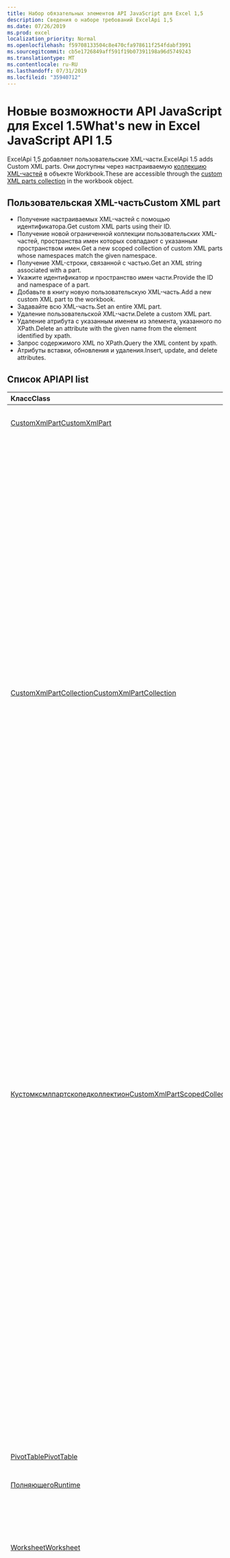 ```yaml
---
title: Набор обязательных элементов API JavaScript для Excel 1,5
description: Сведения о наборе требований ExcelApi 1,5
ms.date: 07/26/2019
ms.prod: excel
localization_priority: Normal
ms.openlocfilehash: f59708133504c8e470cfa978611f254fdabf3991
ms.sourcegitcommit: cb5e1726849aff591f19b07391198a96d5749243
ms.translationtype: MT
ms.contentlocale: ru-RU
ms.lasthandoff: 07/31/2019
ms.locfileid: "35940712"
---
```

# <a name="whats-new-in-excel-javascript-api-15"></a><span data-ttu-id="486ca-103">Новые возможности API JavaScript для Excel 1.5</span><span class="sxs-lookup"><span data-stu-id="486ca-103">What's new in Excel JavaScript API 1.5</span></span>

<span data-ttu-id="486ca-104">ExcelApi 1,5 добавляет пользовательские XML-части.</span><span class="sxs-lookup"><span data-stu-id="486ca-104">ExcelApi 1.5 adds Custom XML parts.</span></span> <span data-ttu-id="486ca-105">Они доступны через настраиваемую [коллекцию XML-частей](/javascript/api/excel/excel.workbook#customxmlparts) в объекте Workbook.</span><span class="sxs-lookup"><span data-stu-id="486ca-105">These are accessible through the [custom XML parts collection](/javascript/api/excel/excel.workbook#customxmlparts) in the workbook object.</span></span>

## <a name="custom-xml-part"></a><span data-ttu-id="486ca-106">Пользовательская XML-часть</span><span class="sxs-lookup"><span data-stu-id="486ca-106">Custom XML part</span></span>

* <span data-ttu-id="486ca-107">Получение настраиваемых XML-частей с помощью идентификатора.</span><span class="sxs-lookup"><span data-stu-id="486ca-107">Get custom XML parts using their ID.</span></span>
* <span data-ttu-id="486ca-108">Получение новой ограниченной коллекции пользовательских XML-частей, пространства имен которых совпадают с указанным пространством имен.</span><span class="sxs-lookup"><span data-stu-id="486ca-108">Get a new scoped collection of custom XML parts whose namespaces match the given namespace.</span></span>
* <span data-ttu-id="486ca-109">Получение XML-строки, связанной с частью.</span><span class="sxs-lookup"><span data-stu-id="486ca-109">Get an XML string associated with a part.</span></span>
* <span data-ttu-id="486ca-110">Укажите идентификатор и пространство имен части.</span><span class="sxs-lookup"><span data-stu-id="486ca-110">Provide the ID and namespace of a part.</span></span>
* <span data-ttu-id="486ca-111">Добавьте в книгу новую пользовательскую XML-часть.</span><span class="sxs-lookup"><span data-stu-id="486ca-111">Add a new custom XML part to the workbook.</span></span>
* <span data-ttu-id="486ca-112">Задавайте всю XML-часть.</span><span class="sxs-lookup"><span data-stu-id="486ca-112">Set an entire XML part.</span></span>
* <span data-ttu-id="486ca-113">Удаление пользовательской XML-части.</span><span class="sxs-lookup"><span data-stu-id="486ca-113">Delete a custom XML part.</span></span>
* <span data-ttu-id="486ca-114">Удаление атрибута с указанным именем из элемента, указанного по XPath.</span><span class="sxs-lookup"><span data-stu-id="486ca-114">Delete an attribute with the given name from the element identified by xpath.</span></span>
* <span data-ttu-id="486ca-115">Запрос содержимого XML по XPath.</span><span class="sxs-lookup"><span data-stu-id="486ca-115">Query the XML content by xpath.</span></span>
* <span data-ttu-id="486ca-116">Атрибуты вставки, обновления и удаления.</span><span class="sxs-lookup"><span data-stu-id="486ca-116">Insert, update, and delete attributes.</span></span>

## <a name="api-list"></a><span data-ttu-id="486ca-117">Список API</span><span class="sxs-lookup"><span data-stu-id="486ca-117">API list</span></span>

| <span data-ttu-id="486ca-118">Класс</span><span class="sxs-lookup"><span data-stu-id="486ca-118">Class</span></span> | <span data-ttu-id="486ca-119">Поля</span><span class="sxs-lookup"><span data-stu-id="486ca-119">Fields</span></span> | <span data-ttu-id="486ca-120">Описание</span><span class="sxs-lookup"><span data-stu-id="486ca-120">Description</span></span> |
|:---|:---|:---|
|[<span data-ttu-id="486ca-121">CustomXmlPart</span><span class="sxs-lookup"><span data-stu-id="486ca-121">CustomXmlPart</span></span>](/javascript/api/excel/excel.customxmlpart)|[<span data-ttu-id="486ca-122">delete()</span><span class="sxs-lookup"><span data-stu-id="486ca-122">delete()</span></span>](/javascript/api/excel/excel.customxmlpart#delete--)|<span data-ttu-id="486ca-123">Удаляет пользовательскую XML-часть.</span><span class="sxs-lookup"><span data-stu-id="486ca-123">Deletes the custom XML part.</span></span>|
||[<span data-ttu-id="486ca-124">Жетксмл ()</span><span class="sxs-lookup"><span data-stu-id="486ca-124">getXml()</span></span>](/javascript/api/excel/excel.customxmlpart#getxml--)|<span data-ttu-id="486ca-125">Получает полное содержимое пользовательской XML-части.</span><span class="sxs-lookup"><span data-stu-id="486ca-125">Gets the custom XML part's full XML content.</span></span>|
||[<span data-ttu-id="486ca-126">id</span><span class="sxs-lookup"><span data-stu-id="486ca-126">id</span></span>](/javascript/api/excel/excel.customxmlpart#id)|<span data-ttu-id="486ca-127">ИДЕНТИФИКАТОР пользовательской XML-части.</span><span class="sxs-lookup"><span data-stu-id="486ca-127">The custom XML part's ID.</span></span> <span data-ttu-id="486ca-128">Только для чтения.</span><span class="sxs-lookup"><span data-stu-id="486ca-128">Read-only.</span></span>|
||[<span data-ttu-id="486ca-129">Пространства</span><span class="sxs-lookup"><span data-stu-id="486ca-129">namespaceUri</span></span>](/javascript/api/excel/excel.customxmlpart#namespaceuri)|<span data-ttu-id="486ca-130">URI пространства имен настраиваемой части XML.</span><span class="sxs-lookup"><span data-stu-id="486ca-130">The custom XML part's namespace URI.</span></span> <span data-ttu-id="486ca-131">Только для чтения.</span><span class="sxs-lookup"><span data-stu-id="486ca-131">Read-only.</span></span>|
||[<span data-ttu-id="486ca-132">setXml (XML: строка)</span><span class="sxs-lookup"><span data-stu-id="486ca-132">setXml(xml: string)</span></span>](/javascript/api/excel/excel.customxmlpart#setxml-xml-)|<span data-ttu-id="486ca-133">Задает полное содержимое пользовательской XML-части.</span><span class="sxs-lookup"><span data-stu-id="486ca-133">Sets the custom XML part's full XML content.</span></span>|
|[<span data-ttu-id="486ca-134">CustomXmlPartCollection</span><span class="sxs-lookup"><span data-stu-id="486ca-134">CustomXmlPartCollection</span></span>](/javascript/api/excel/excel.customxmlpartcollection)|[<span data-ttu-id="486ca-135">Add (XML: String)</span><span class="sxs-lookup"><span data-stu-id="486ca-135">add(xml: string)</span></span>](/javascript/api/excel/excel.customxmlpartcollection#add-xml-)|<span data-ttu-id="486ca-136">Добавляет новую пользовательскую XML-часть в книгу.</span><span class="sxs-lookup"><span data-stu-id="486ca-136">Adds a new custom XML part to the workbook.</span></span>|
||[<span data-ttu-id="486ca-137">getByNamespace (namespaceUri: строка)</span><span class="sxs-lookup"><span data-stu-id="486ca-137">getByNamespace(namespaceUri: string)</span></span>](/javascript/api/excel/excel.customxmlpartcollection#getbynamespace-namespaceuri-)|<span data-ttu-id="486ca-138">Получает новую ограниченную коллекцию пользовательских XML-частей, пространства имен которых совпадают с указанным пространством имен.</span><span class="sxs-lookup"><span data-stu-id="486ca-138">Gets a new scoped collection of custom XML parts whose namespaces match the given namespace.</span></span>|
||[<span data-ttu-id="486ca-139">getCount()</span><span class="sxs-lookup"><span data-stu-id="486ca-139">getCount()</span></span>](/javascript/api/excel/excel.customxmlpartcollection#getcount--)|<span data-ttu-id="486ca-140">Получает количество частей CustomXml в коллекции.</span><span class="sxs-lookup"><span data-stu-id="486ca-140">Gets the number of CustomXml parts in the collection.</span></span>|
||[<span data-ttu-id="486ca-141">getItem(id: string)</span><span class="sxs-lookup"><span data-stu-id="486ca-141">getItem(id: string)</span></span>](/javascript/api/excel/excel.customxmlpartcollection#getitem-id-)|<span data-ttu-id="486ca-142">Получает пользовательскую XML-часть по идентификатору.</span><span class="sxs-lookup"><span data-stu-id="486ca-142">Gets a custom XML part based on its ID.</span></span>|
||[<span data-ttu-id="486ca-143">getItemOrNullObject(id: строка)</span><span class="sxs-lookup"><span data-stu-id="486ca-143">getItemOrNullObject(id: string)</span></span>](/javascript/api/excel/excel.customxmlpartcollection#getitemornullobject-id-)|<span data-ttu-id="486ca-144">Получает пользовательскую XML-часть по идентификатору.</span><span class="sxs-lookup"><span data-stu-id="486ca-144">Gets a custom XML part based on its ID.</span></span>|
||[<span data-ttu-id="486ca-145">items</span><span class="sxs-lookup"><span data-stu-id="486ca-145">items</span></span>](/javascript/api/excel/excel.customxmlpartcollection#items)|<span data-ttu-id="486ca-146">Получает загруженные дочерние элементы в этой коллекции.</span><span class="sxs-lookup"><span data-stu-id="486ca-146">Gets the loaded child items in this collection.</span></span>|
|[<span data-ttu-id="486ca-147">Кустомксмлпартскопедколлектион</span><span class="sxs-lookup"><span data-stu-id="486ca-147">CustomXmlPartScopedCollection</span></span>](/javascript/api/excel/excel.customxmlpartscopedcollection)|[<span data-ttu-id="486ca-148">getCount()</span><span class="sxs-lookup"><span data-stu-id="486ca-148">getCount()</span></span>](/javascript/api/excel/excel.customxmlpartscopedcollection#getcount--)|<span data-ttu-id="486ca-149">Получает количество частей CustomXML в этой коллекции.</span><span class="sxs-lookup"><span data-stu-id="486ca-149">Gets the number of CustomXML parts in this collection.</span></span>|
||[<span data-ttu-id="486ca-150">getItem(id: string)</span><span class="sxs-lookup"><span data-stu-id="486ca-150">getItem(id: string)</span></span>](/javascript/api/excel/excel.customxmlpartscopedcollection#getitem-id-)|<span data-ttu-id="486ca-151">Получает пользовательскую XML-часть по идентификатору.</span><span class="sxs-lookup"><span data-stu-id="486ca-151">Gets a custom XML part based on its ID.</span></span>|
||[<span data-ttu-id="486ca-152">getItemOrNullObject(id: строка)</span><span class="sxs-lookup"><span data-stu-id="486ca-152">getItemOrNullObject(id: string)</span></span>](/javascript/api/excel/excel.customxmlpartscopedcollection#getitemornullobject-id-)|<span data-ttu-id="486ca-153">Получает пользовательскую XML-часть по идентификатору.</span><span class="sxs-lookup"><span data-stu-id="486ca-153">Gets a custom XML part based on its ID.</span></span>|
||[<span data-ttu-id="486ca-154">Жетонлитем ()</span><span class="sxs-lookup"><span data-stu-id="486ca-154">getOnlyItem()</span></span>](/javascript/api/excel/excel.customxmlpartscopedcollection#getonlyitem--)|<span data-ttu-id="486ca-155">Если коллекция содержит ровно один элемент, этот метод возвращает его.</span><span class="sxs-lookup"><span data-stu-id="486ca-155">If the collection contains exactly one item, this method returns it.</span></span>|
||[<span data-ttu-id="486ca-156">Жетонлитеморнуллобжект ()</span><span class="sxs-lookup"><span data-stu-id="486ca-156">getOnlyItemOrNullObject()</span></span>](/javascript/api/excel/excel.customxmlpartscopedcollection#getonlyitemornullobject--)|<span data-ttu-id="486ca-157">Если коллекция содержит ровно один элемент, этот метод возвращает его.</span><span class="sxs-lookup"><span data-stu-id="486ca-157">If the collection contains exactly one item, this method returns it.</span></span>|
||[<span data-ttu-id="486ca-158">items</span><span class="sxs-lookup"><span data-stu-id="486ca-158">items</span></span>](/javascript/api/excel/excel.customxmlpartscopedcollection#items)|<span data-ttu-id="486ca-159">Получает загруженные дочерние элементы в этой коллекции.</span><span class="sxs-lookup"><span data-stu-id="486ca-159">Gets the loaded child items in this collection.</span></span>|
|[<span data-ttu-id="486ca-160">PivotTable</span><span class="sxs-lookup"><span data-stu-id="486ca-160">PivotTable</span></span>](/javascript/api/excel/excel.pivottable)|[<span data-ttu-id="486ca-161">id</span><span class="sxs-lookup"><span data-stu-id="486ca-161">id</span></span>](/javascript/api/excel/excel.pivottable#id)|<span data-ttu-id="486ca-162">Идентификатор сводной таблицы.</span><span class="sxs-lookup"><span data-stu-id="486ca-162">Id of the PivotTable.</span></span> <span data-ttu-id="486ca-163">Только для чтения.</span><span class="sxs-lookup"><span data-stu-id="486ca-163">Read-only.</span></span>|
|[<span data-ttu-id="486ca-164">Полняющего</span><span class="sxs-lookup"><span data-stu-id="486ca-164">Runtime</span></span>](/javascript/api/excel/excel.runtime)||[<span data-ttu-id="486ca-165">Workbook</span><span class="sxs-lookup"><span data-stu-id="486ca-165">Workbook</span></span>](/javascript/api/excel/excel.workbook)|[<span data-ttu-id="486ca-166">customXmlParts</span><span class="sxs-lookup"><span data-stu-id="486ca-166">customXmlParts</span></span>](/javascript/api/excel/excel.workbook#customxmlparts)|<span data-ttu-id="486ca-167">Представляет коллекцию настраиваемых XML-частей, которые содержит эта книга.</span><span class="sxs-lookup"><span data-stu-id="486ca-167">Represents the collection of custom XML parts contained by this workbook.</span></span> <span data-ttu-id="486ca-168">Только для чтения.</span><span class="sxs-lookup"><span data-stu-id="486ca-168">Read-only.</span></span>|
|[<span data-ttu-id="486ca-169">Worksheet</span><span class="sxs-lookup"><span data-stu-id="486ca-169">Worksheet</span></span>](/javascript/api/excel/excel.worksheet)|[<span data-ttu-id="486ca-170">GetNext (visibleOnly?: Boolean)</span><span class="sxs-lookup"><span data-stu-id="486ca-170">getNext(visibleOnly?: boolean)</span></span>](/javascript/api/excel/excel.worksheet#getnext-visibleonly-)|<span data-ttu-id="486ca-171">Получает лист, следующий по отношению к элементу.</span><span class="sxs-lookup"><span data-stu-id="486ca-171">Gets the worksheet that follows this one.</span></span> <span data-ttu-id="486ca-172">При отсутствии листов, указанных ниже, этот метод вызовет ошибку.</span><span class="sxs-lookup"><span data-stu-id="486ca-172">If there are no worksheets following this one, this method will throw an error.</span></span>|
||[<span data-ttu-id="486ca-173">getNextOrNullObject (visibleOnly?: Boolean)</span><span class="sxs-lookup"><span data-stu-id="486ca-173">getNextOrNullObject(visibleOnly?: boolean)</span></span>](/javascript/api/excel/excel.worksheet#getnextornullobject-visibleonly-)|<span data-ttu-id="486ca-174">Получает лист, следующий по отношению к элементу.</span><span class="sxs-lookup"><span data-stu-id="486ca-174">Gets the worksheet that follows this one.</span></span> <span data-ttu-id="486ca-175">Если после этого листа нет ни одного листа, этот метод возвратит нулевой объект.</span><span class="sxs-lookup"><span data-stu-id="486ca-175">If there are no worksheets following this one, this method will return a null object.</span></span>|
||[<span data-ttu-id="486ca-176">Previous (visibleOnly?: Boolean)</span><span class="sxs-lookup"><span data-stu-id="486ca-176">getPrevious(visibleOnly?: boolean)</span></span>](/javascript/api/excel/excel.worksheet#getprevious-visibleonly-)|<span data-ttu-id="486ca-177">Получает лист, который предшествует этому.</span><span class="sxs-lookup"><span data-stu-id="486ca-177">Gets the worksheet that precedes this one.</span></span> <span data-ttu-id="486ca-178">Если нет предыдущих листов, этот метод выдаст ошибку.</span><span class="sxs-lookup"><span data-stu-id="486ca-178">If there are no previous worksheets, this method will throw an error.</span></span>|
||[<span data-ttu-id="486ca-179">getPreviousOrNullObject (visibleOnly?: Boolean)</span><span class="sxs-lookup"><span data-stu-id="486ca-179">getPreviousOrNullObject(visibleOnly?: boolean)</span></span>](/javascript/api/excel/excel.worksheet#getpreviousornullobject-visibleonly-)|<span data-ttu-id="486ca-180">Получает лист, который предшествует этому.</span><span class="sxs-lookup"><span data-stu-id="486ca-180">Gets the worksheet that precedes this one.</span></span> <span data-ttu-id="486ca-181">Если нет предыдущих листов, этот метод возвратит значение NULL обжет.</span><span class="sxs-lookup"><span data-stu-id="486ca-181">If there are no previous worksheets, this method will return a null objet.</span></span>|
|[<span data-ttu-id="486ca-182">WorksheetCollection</span><span class="sxs-lookup"><span data-stu-id="486ca-182">WorksheetCollection</span></span>](/javascript/api/excel/excel.worksheetcollection)|[<span data-ttu-id="486ca-183">-First (visibleOnly?: Boolean)</span><span class="sxs-lookup"><span data-stu-id="486ca-183">getFirst(visibleOnly?: boolean)</span></span>](/javascript/api/excel/excel.worksheetcollection#getfirst-visibleonly-)|<span data-ttu-id="486ca-184">Получает первый лист в коллекции.</span><span class="sxs-lookup"><span data-stu-id="486ca-184">Gets the first worksheet in the collection.</span></span>|
||[<span data-ttu-id="486ca-185">-Last (visibleOnly?: Boolean)</span><span class="sxs-lookup"><span data-stu-id="486ca-185">getLast(visibleOnly?: boolean)</span></span>](/javascript/api/excel/excel.worksheetcollection#getlast-visibleonly-)|<span data-ttu-id="486ca-186">Получает последний лист в коллекции.</span><span class="sxs-lookup"><span data-stu-id="486ca-186">Gets the last worksheet in the collection.</span></span>|

## <a name="see-also"></a><span data-ttu-id="486ca-187">См. также</span><span class="sxs-lookup"><span data-stu-id="486ca-187">See also</span></span>

- [<span data-ttu-id="486ca-188">Справочная документация по API JavaScript для Excel</span><span class="sxs-lookup"><span data-stu-id="486ca-188">Excel JavaScript API Reference Documentation</span></span>](/javascript/api/excel)
- [<span data-ttu-id="486ca-189">Наборы обязательных элементов API JavaScript для Excel</span><span class="sxs-lookup"><span data-stu-id="486ca-189">Excel JavaScript API requirement sets</span></span>](./excel-api-requirement-sets.md)
